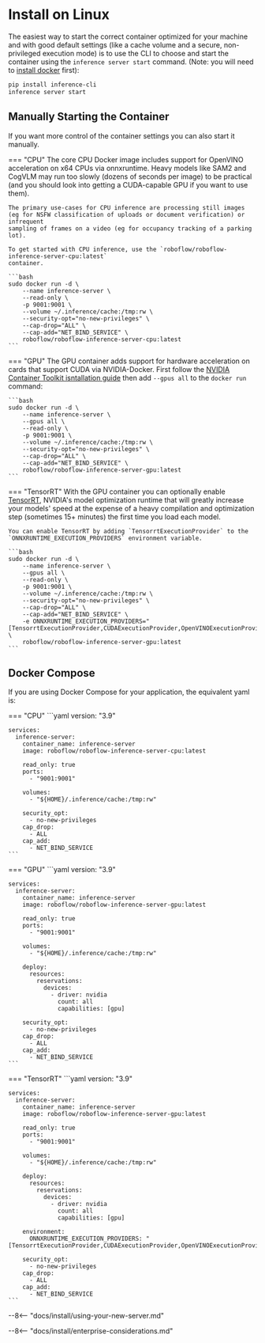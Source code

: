 # Install on Linux

The easiest way to start the correct container optimized for your machine
and with good default settings (like a cache volume and a secure, non-privileged
execution mode) is to use the CLI to choose and start the container using the
`inference server start` command.
(Note: you will need to [install docker](https://docs.docker.com/engine/install/) first):

```bash
pip install inference-cli
inference server start
```

## Manually Starting the Container

If you want more control of the container settings you can also start it
manually.

=== "CPU"
    The core CPU Docker image includes support for OpenVINO acceleration on
    x64 CPUs via onnxruntime. Heavy models like SAM2 and CogVLM may run too
    slowly (dozens of seconds per image) to be practical (and you should
    look into getting a CUDA-capable GPU if you want to use them).

    The primary use-cases for CPU inference are processing still images
    (eg for NSFW classification of uploads or document verification) or infrequent
    sampling of frames on a video (eg for occupancy tracking of a parking lot).

    To get started with CPU inference, use the `roboflow/roboflow-inference-server-cpu:latest`
    container.

    ```bash
    sudo docker run -d \
        --name inference-server \
        --read-only \
        -p 9001:9001 \
        --volume ~/.inference/cache:/tmp:rw \
        --security-opt="no-new-privileges" \
        --cap-drop="ALL" \
        --cap-add="NET_BIND_SERVICE" \
        roboflow/roboflow-inference-server-cpu:latest
    ```

=== "GPU"
    The GPU container adds support for hardware acceleration on cards that support CUDA
    via NVIDIA-Docker. First follow the
    [NVIDIA Container Toolkit isntallation guide](https://docs.nvidia.com/datacenter/cloud-native/container-toolkit/latest/install-guide.html)
    then add `--gpus all` to the `docker run` command:

    ```bash
    sudo docker run -d \
        --name inference-server \
        --gpus all \
        --read-only \
        -p 9001:9001 \
        --volume ~/.inference/cache:/tmp:rw \
        --security-opt="no-new-privileges" \
        --cap-drop="ALL" \
        --cap-add="NET_BIND_SERVICE" \
        roboflow/roboflow-inference-server-gpu:latest
    ```

=== "TensorRT"
    With the GPU container you can optionally enable
    [TensorRT](https://developer.nvidia.com/tensorrt), NVIDIA's model optimization
    runtime that will greatly increase your models' speed at the expense of a heavy
    compilation and optimization step (sometimes 15+ minutes) the first time you
    load each model.

    You can enable TensorRT by adding `TensorrtExecutionProvider` to the `ONNXRUNTIME_EXECUTION_PROVIDERS` environment variable.

    ```bash
    sudo docker run -d \
        --name inference-server \
        --gpus all \
        --read-only \
        -p 9001:9001 \
        --volume ~/.inference/cache:/tmp:rw \
        --security-opt="no-new-privileges" \
        --cap-drop="ALL" \
        --cap-add="NET_BIND_SERVICE" \
        -e ONNXRUNTIME_EXECUTION_PROVIDERS="[TensorrtExecutionProvider,CUDAExecutionProvider,OpenVINOExecutionProvider,CPUExecutionProvider]" \
        roboflow/roboflow-inference-server-gpu:latest
    ```

## Docker Compose

If you are using Docker Compose for your application, the equivalent yaml is:

=== "CPU"
    ```yaml
    version: "3.9"
    
    services:
      inference-server:
        container_name: inference-server
        image: roboflow/roboflow-inference-server-cpu:latest
    
        read_only: true
        ports:
          - "9001:9001"

        volumes:
          - "${HOME}/.inference/cache:/tmp:rw"
    
        security_opt:
          - no-new-privileges
        cap_drop:
          - ALL
        cap_add:
          - NET_BIND_SERVICE
    ```

=== "GPU"
    ```yaml
    version: "3.9"
    
    services:
      inference-server:
        container_name: inference-server
        image: roboflow/roboflow-inference-server-gpu:latest
    
        read_only: true
        ports:
          - "9001:9001"

        volumes:
          - "${HOME}/.inference/cache:/tmp:rw"
    
        deploy:
          resources:
            reservations:
              devices:
                - driver: nvidia
                  count: all
                  capabilities: [gpu]
    
        security_opt:
          - no-new-privileges
        cap_drop:
          - ALL
        cap_add:
          - NET_BIND_SERVICE
    ```

=== "TensorRT"
    ```yaml
    version: "3.9"
    
    services:
      inference-server:
        container_name: inference-server
        image: roboflow/roboflow-inference-server-gpu:latest
    
        read_only: true
        ports:
          - "9001:9001"
        
        volumes:
          - "${HOME}/.inference/cache:/tmp:rw"
    
        deploy:
          resources:
            reservations:
              devices:
                - driver: nvidia
                  count: all
                  capabilities: [gpu]

        environment:
          ONNXRUNTIME_EXECUTION_PROVIDERS: "[TensorrtExecutionProvider,CUDAExecutionProvider,OpenVINOExecutionProvider,CPUExecutionProvider]"

        security_opt:
          - no-new-privileges
        cap_drop:
          - ALL
        cap_add:
          - NET_BIND_SERVICE
    ```

--8<-- "docs/install/using-your-new-server.md"

--8<-- "docs/install/enterprise-considerations.md"